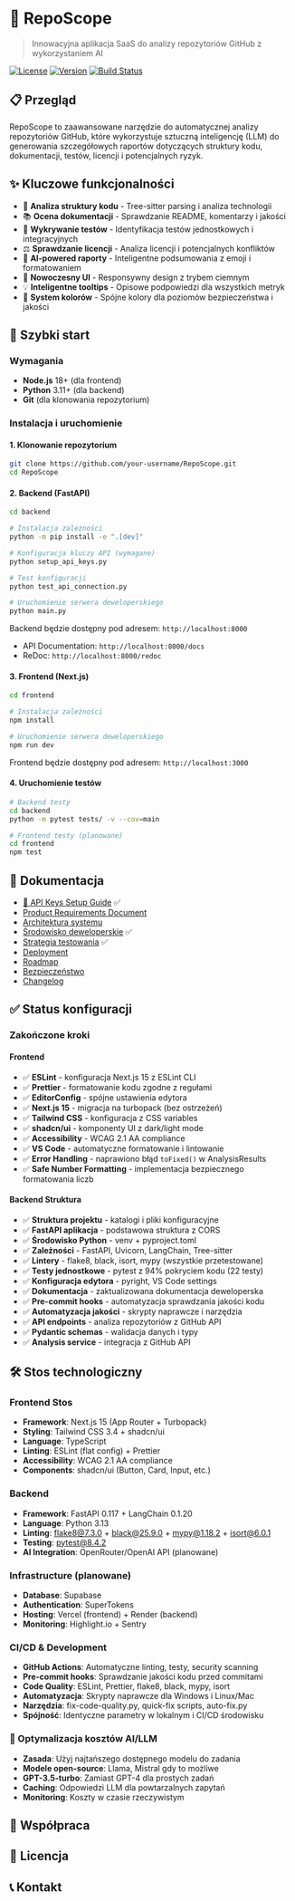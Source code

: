 # 🚀 RepoScope

> Innowacyjna aplikacja SaaS do analizy repozytoriów GitHub z wykorzystaniem AI

[![License](https://img.shields.io/badge/license-MIT-blue.svg)](LICENSE)
[![Version](https://img.shields.io/badge/version-0.1.0-green.svg)](CHANGELOG.md)
[![Build Status](https://img.shields.io/badge/build-passing-brightgreen.svg)](https://github.com/your-username/RepoScope/actions)

## 📋 Przegląd

RepoScope to zaawansowane narzędzie do automatycznej analizy repozytoriów GitHub, które wykorzystuje sztuczną inteligencję (LLM) do generowania szczegółowych raportów dotyczących struktury kodu, dokumentacji, testów, licencji i potencjalnych ryzyk.

## ✨ Kluczowe funkcjonalności

- 🧩 **Analiza struktury kodu** - Tree-sitter parsing i analiza technologii
- 📚 **Ocena dokumentacji** - Sprawdzanie README, komentarzy i jakości
- 🧪 **Wykrywanie testów** - Identyfikacja testów jednostkowych i integracyjnych
- ⚖️ **Sprawdzanie licencji** - Analiza licencji i potencjalnych konfliktów
- 🤖 **AI-powered raporty** - Inteligentne podsumowania z emoji i formatowaniem
- 🎨 **Nowoczesny UI** - Responsywny design z trybem ciemnym
- 💡 **Inteligentne tooltips** - Opisowe podpowiedzi dla wszystkich metryk
- 🎯 **System kolorów** - Spójne kolory dla poziomów bezpieczeństwa i jakości

## 🚀 Szybki start

### Wymagania

- **Node.js** 18+ (dla frontend)
- **Python** 3.11+ (dla backend)
- **Git** (dla klonowania repozytorium)

### Instalacja i uruchomienie

#### 1. Klonowanie repozytorium

```bash
git clone https://github.com/your-username/RepoScope.git
cd RepoScope
```

#### 2. Backend (FastAPI)

```bash
cd backend

# Instalacja zależności
python -m pip install -e ".[dev]"

# Konfiguracja kluczy API (wymagane)
python setup_api_keys.py

# Test konfiguracji
python test_api_connection.py

# Uruchomienie serwera deweloperskiego
python main.py
```

Backend będzie dostępny pod adresem: `http://localhost:8000`

- API Documentation: `http://localhost:8000/docs`
- ReDoc: `http://localhost:8000/redoc`

#### 3. Frontend (Next.js)

```bash
cd frontend

# Instalacja zależności
npm install

# Uruchomienie serwera deweloperskiego
npm run dev
```

Frontend będzie dostępny pod adresem: `http://localhost:3000`

#### 4. Uruchomienie testów

```bash
# Backend testy
cd backend
python -m pytest tests/ -v --cov=main

# Frontend testy (planowane)
cd frontend
npm test
```

## 📖 Dokumentacja

- [🔑 API Keys Setup Guide](docs/API_KEYS_SETUP.md) ✅
- [Product Requirements Document](docs/PRD.md)
- [Architektura systemu](docs/ARCHITECTURE.md)
- [Środowisko deweloperskie](docs/DEVELOPMENT.md) ✅
- [Strategia testowania](docs/TESTING_STRATEGY.md) ✅
- [Deployment](docs/DEPLOYMENT.md)
- [Roadmap](docs/ROADMAP.md)
- [Bezpieczeństwo](docs/SECURITY.md)
- [Changelog](docs/CHANGELOG.md)

## ✅ Status konfiguracji

### Zakończone kroki

#### Frontend

- ✅ **ESLint** - konfiguracja Next.js 15 z ESLint CLI
- ✅ **Prettier** - formatowanie kodu zgodne z regułami
- ✅ **EditorConfig** - spójne ustawienia edytora
- ✅ **Next.js 15** - migracja na turbopack (bez ostrzeżeń)
- ✅ **Tailwind CSS** - konfiguracja z CSS variables
- ✅ **shadcn/ui** - komponenty UI z dark/light mode
- ✅ **Accessibility** - WCAG 2.1 AA compliance
- ✅ **VS Code** - automatyczne formatowanie i lintowanie
- ✅ **Error Handling** - naprawiono błąd `toFixed()` w AnalysisResults
- ✅ **Safe Number Formatting** - implementacja bezpiecznego formatowania liczb

#### Backend Struktura

- ✅ **Struktura projektu** - katalogi i pliki konfiguracyjne
- ✅ **FastAPI aplikacja** - podstawowa struktura z CORS
- ✅ **Środowisko Python** - venv + pyproject.toml
- ✅ **Zależności** - FastAPI, Uvicorn, LangChain, Tree-sitter
- ✅ **Lintery** - flake8, black, isort, mypy (wszystkie przetestowane)
- ✅ **Testy jednostkowe** - pytest z 94% pokryciem kodu (22 testy)
- ✅ **Konfiguracja edytora** - pyright, VS Code settings
- ✅ **Dokumentacja** - zaktualizowana dokumentacja deweloperska
- ✅ **Pre-commit hooks** - automatyzacja sprawdzania jakości kodu
- ✅ **Automatyzacja jakości** - skrypty naprawcze i narzędzia
- ✅ **API endpoints** - analiza repozytoriów z GitHub API
- ✅ **Pydantic schemas** - walidacja danych i typy
- ✅ **Analysis service** - integracja z GitHub API

## 🛠️ Stos technologiczny

### Frontend Stos

- **Framework**: Next.js 15 (App Router + Turbopack)
- **Styling**: Tailwind CSS 3.4 + shadcn/ui
- **Language**: TypeScript
- **Linting**: ESLint (flat config) + Prettier
- **Accessibility**: WCAG 2.1 AA compliance
- **Components**: shadcn/ui (Button, Card, Input, etc.)

### Backend

- **Framework**: FastAPI 0.117 + LangChain 0.1.20
- **Language**: Python 3.13
- **Linting**: flake8@7.3.0 + black@25.9.0 + mypy@1.18.2 + isort@6.0.1
- **Testing**: pytest@8.4.2
- **AI Integration**: OpenRouter/OpenAI API (planowane)

### Infrastructure (planowane)

- **Database**: Supabase
- **Authentication**: SuperTokens
- **Hosting**: Vercel (frontend) + Render (backend)
- **Monitoring**: Highlight.io + Sentry

### CI/CD & Development

- **GitHub Actions**: Automatyczne linting, testy, security scanning
- **Pre-commit hooks**: Sprawdzanie jakości kodu przed commitami
- **Code Quality**: ESLint, Prettier, flake8, black, mypy, isort
- **Automatyzacja**: Skrypty naprawcze dla Windows i Linux/Mac
- **Narzędzia**: fix-code-quality.py, quick-fix scripts, auto-fix.py
- **Spójność**: Identyczne parametry w lokalnym i CI/CD środowisku

### 🤖 Optymalizacja kosztów AI/LLM

- **Zasada**: Użyj najtańszego dostępnego modelu do zadania
- **Modele open-source**: Llama, Mistral gdy to możliwe
- **GPT-3.5-turbo**: Zamiast GPT-4 dla prostych zadań
- **Caching**: Odpowiedzi LLM dla powtarzalnych zapytań
- **Monitoring**: Koszty w czasie rzeczywistym

## 🤝 Współpraca

<!-- TODO: Dodać informacje o współpracy -->

## 📄 Licencja

<!-- TODO: Dodać informacje o licencji -->

## 📞 Kontakt

<!-- TODO: Dodać informacje kontaktowe -->
